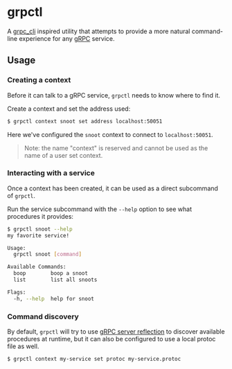 # grpctl

A [grpc_cli](https://grpc.github.io/grpc/core/md_doc_command_line_tool.html) inspired utility that attempts to provide a more natural command-line experience for any [gRPC](https://grpc.io/) service.

## Usage

### Creating a context

Before it can talk to a gRPC service, `grpctl` needs to know where to find it.

Create a context and set the address used:

```sh
$ grpctl context snoot set address localhost:50051
```

Here we've configured the `snoot` context to connect to `localhost:50051`.

> Note: the name "context" is reserved and cannot be used as the name of a user set context.

### Interacting with a service

Once a context has been created, it can be used as a direct subcommand of `grpctl`.

Run the service subcommand with the `--help` option to see what procedures it provides:

```sh
$ grpctl snoot --help
my favorite service!

Usage:
  grpctl snoot [command]

Available Commands:
  boop        boop a snoot
  list        list all snoots

Flags:
  -h, --help  help for snoot
```

### Command discovery

By default, `grpctl` will try to use [gRPC server reflection](https://grpc.github.io/grpc/core/md_doc_server-reflection.html) to discover available procedures at runtime, but it can also be configured to use a local protoc file as well.

```sh
$ grpctl context my-service set protoc my-service.protoc
```

